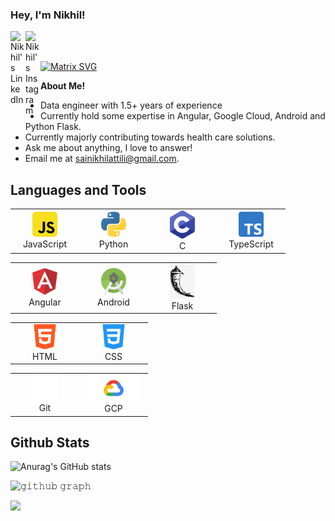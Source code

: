 <h3 title="hehehe"> Hey, I'm Nikhil!</h3>

<a href="https://www.linkedin.com/in/nikhil-attili-8167a816b">
  <img align="left" alt="Nikhil's LinkedIn" width="24px" src="https://cdn.jsdelivr.net/npm/simple-icons@v3/icons/linkedin.svg" />
</a>
<a href="https://www.instagram.com/nikhilattili/">
  <img align="left" alt="Nikhil's Instagram" width="24px" src="https://cdn.jsdelivr.net/npm/simple-icons@v3/icons/instagram.svg" />
</a>


<br />
<br />

 

[![Matrix SVG](https://raw.githubusercontent.com/rodrigograca31/rodrigograca31/master/matrix.svg)](https://www.youtube.com/watch?v=SDkAGkd4NLc) 

**About Me!**

- Data engineer with 1.5+ years of experience
- Currently hold some expertise in Angular, Google Cloud, Android and Python Flask.
- Currently majorly contributing towards health care solutions.
- Ask me about anything, I love to answer!
- Email me at [sainikhilattili@gmail.com](mailto:sainikhilattili@gmail.com).

## Languages and Tools

<table>
  <tr>
    <td align="center" width="96">
      <a>
        <img src="https://raw.githubusercontent.com/pkkulhari/pkkulhari/master/icons/js.svg" width="40"/>
      </a>
      <br>JavaScript
    </td>
    <td align="center" width="96">
      <a>
        <img src="https://raw.githubusercontent.com/pkkulhari/pkkulhari/master/icons/python.svg" width="40"/>
      </a>
      <br>Python
    </td>
    <td align="center" width="96">
      <a>
        <img src="https://raw.githubusercontent.com/pkkulhari/pkkulhari/master/icons/c.svg" width="40"/>
      </a>
      <br>C
    </td>
        <td align="center" width="96">
      <a>
        <img src="https://raw.githubusercontent.com/nikhilattili-sml/nikhilattili-sml/master/ts.png" width="40"/>
      </a>
      <br>TypeScript
    </td>
  </tr>
</table>
<table>
  <tr>
    <td align="center" width="96">
      <a>
        <img src="https://raw.githubusercontent.com/nikhilattili-sml/nikhilattili-sml/master/angular.png" width="40"/>
      </a>
      <br>Angular
    </td>
    <td align="center" width="96">
      <a>
        <img src="https://raw.githubusercontent.com/nikhilattili-sml/nikhilattili-sml/master/android.png" width="40"/>
      </a>
      <br>Android
    </td>
    <td align="center" width="96">
      <a>
        <img src="https://raw.githubusercontent.com/nikhilattili-sml/nikhilattili-sml/master/flask.png" width="40"/>
      </a>
      <br>Flask
    </td>
  </tr>
</table>
<table>
  <tr>
    <td align="center" width="96">
      <a>
        <img src="https://raw.githubusercontent.com/pkkulhari/pkkulhari/master/icons/html.svg" width="40"/>
      </a>
      <br>HTML
    </td>
    <td align="center" width="96">
      <a>
        <img src="https://raw.githubusercontent.com/pkkulhari/pkkulhari/master/icons/css.svg" width="40"/>
      </a>
      <br>CSS
    </td>
  </tr>
</table>

<table>
  <tr>
    <td align="center" width="96">
      <a>
        <img src="https://raw.githubusercontent.com/pkkulhari/pkkulhari/master/icons/git.svg" width="40"/>
      </a>
      <br>Git
    </td>
        <td align="center" width="96">
      <a>
        <img src="https://raw.githubusercontent.com/nikhilattili-sml/nikhilattili-sml/master/gcp.png" width="80"/>
      </a>
      <br>GCP
    </td>
  </tr>
</table>


## Github Stats

![Anurag's GitHub stats](https://github-readme-stats.vercel.app/api?username=nikhilattili-sml&show_icons=true&theme=radical&hide_border=true)

![𝚐𝚒𝚝𝚑𝚞𝚋 𝚐𝚛𝚊𝚙𝚑](https://activity-graph.herokuapp.com/graph?username=nikhilattili-sml&theme=redical&hide_border=true&area=true)

![](https://github-readme-streak-stats.herokuapp.com/?user=nikhilattili-sml&theme=radical&hide_border=true)
